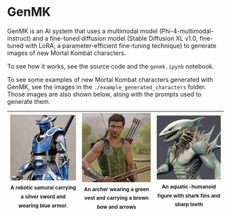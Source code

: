 # GenMK

GenMK is an AI system that uses a multimodal model (Phi-4-multimodal-instruct) and a fine-tuned diffusion model (Stable Diffusion XL v1.0, fine-tuned with LoRA, a parameter-efficient fine-tuning technique) to generate images of new Mortal Kombat characters.

To see how it works, see the source code and the `genmk.ipynb` notebook.

To see some examples of new Mortal Kombat characters generated with GenMK, see the images in the `./example_generated_characters` folder. Those images are also shown below, along with the prompts used to generate them. 

| <img src='./example_generated_chars/genmk_new_char1.png' alt='GenMK-generated character 1' /><br><sub>A robotic samurai carrying a silver sword and wearing blue armor.</sub> | <img src='./example_generated_chars/genmk_new_char2.png' alt='GenMK-generated character 2' /><br><sub>An archer wearing a green vest and carrying a brown bow and arrows</sub> | <img src='./example_generated_chars/genmk_new_char3.png' alt='GenMK-generated character 3' /><br><sub>An aquatic-humanoid figure with shark fins and sharp teeth</sub> 
|---|---|---|
